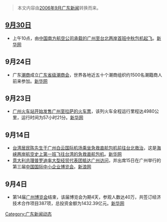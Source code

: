 > 本文内容由[2006年9月广东新闻](https://zh.wikipedia.org/wiki/2006年9月广东新闻)转换而来。


## [9月30日](../Page/9月30日.md "wikilink")

  - 上午10点，由[中国南方航空公司承载的](https://zh.wikipedia.org/wiki/中国南方航空公司 "wikilink")[广州至](https://zh.wikipedia.org/wiki/广州 "wikilink")[台北两岸首班](https://zh.wikipedia.org/wiki/台北 "wikilink")[中秋包机起飞](https://zh.wikipedia.org/wiki/中秋 "wikilink")。[新华网](https://web.archive.org/web/20090611062333/http://www.gd.xinhuanet.com/newscenter/2006-10/01/content_8177169.htm)

## 9月24日

  - 广东[潮商](../Page/潮商.md "wikilink")成立[广东省级潮商会](https://zh.wikipedia.org/wiki/广东省级潮商会 "wikilink")，世界各地近五十个潮商组织约1500名潮籍商人前来参加。[新华网](https://web.archive.org/web/20080208105514/http://www.gd.xinhuanet.com/newscenter/2006-09/25/content_8118053.htm)

## 9月23日

  - [广州火车站开始发售](https://zh.wikipedia.org/wiki/广州火车站 "wikilink")[广州至](https://zh.wikipedia.org/wiki/广州 "wikilink")[拉萨的火车票](https://zh.wikipedia.org/wiki/拉萨 "wikilink")，该列火车全程运行里程达4980公里，运行时间为57小时21分。[新华网](https://web.archive.org/web/20070110193200/http://gd.xinhuanet.com/newscenter/2006-09/24/content_8113991.htm)

## 9月14日

  - [台湾居民陈先生于](https://zh.wikipedia.org/wiki/台湾 "wikilink")[广州白云国际机场乘坐急救直航包机前往台北救治](https://zh.wikipedia.org/wiki/广州白云国际机场 "wikilink")，这是[海峡两岸航空史上第一班飞往台湾的急救直航包机](../Page/三通.md "wikilink")。[新华网](https://web.archive.org/web/20061128222947/http://www.gd.xinhuanet.com/newscenter/2006-09/15/content_8043293.htm)
  - [意大利总理](https://zh.wikipedia.org/wiki/意大利总理 "wikilink")[普罗迪率大型经贸代表团抵达](https://zh.wikipedia.org/wiki/普罗迪 "wikilink")[广州访问](https://zh.wikipedia.org/wiki/广州 "wikilink")，并出席15日在广州举行的第三届[中国国际中小企业博览会](https://zh.wikipedia.org/wiki/中国国际中小企业博览会 "wikilink")。[新浪网](http://news.sina.com.cn/c/2006-09-14/194710019910s.shtml)

## 9月4日

  - 第14届[广州博览会](../Page/广州博览会.md "wikilink")结束，该届博览会为期4天，参观人数达40万，共签订经济技术合作项目387项，总投资金额为1432.39亿元。[新华网](https://web.archive.org/web/20070113103029/http://gd.xinhuanet.com/2006-09/05/content_7952529.htm)

[Category:广东新闻动态](https://zh.wikipedia.org/wiki/Category:广东新闻动态 "wikilink")